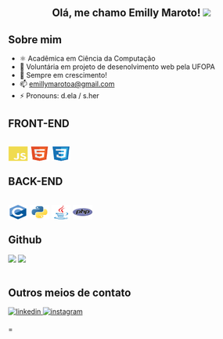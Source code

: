 <div align="center">
<h2> Olá, me chamo Emilly Maroto! <img src="https://media1.giphy.com/media/ViBBOfcWBPIeR6eB9S/giphy.gif?cid=ecf05e47x2fe120aor13762b2rqut2a55ljmpzb8l7hy60nn&ep=v1_gifs_related&rid=giphy.gif&ct=s" width="50"></h2>
</div> 

## Sobre mim
- ⚛️ Acadêmica em Ciência da Computação
- 🔭 Voluntária em projeto de desenolvimento web pela UFOPA
- 🌱 Sempre em crescimento!
- 📫 emillymarotoa@gmail.com
- ⚡ Pronouns: d.ela / s.her

## FRONT-END
<div style="display: inline_block"><br>
  <img align="center" alt="JavaScript" height="30" width="40" src="https://raw.githubusercontent.com/devicons/devicon/master/icons/javascript/javascript-plain.svg">
  <img align="center" alt="HTML" height="30" width="40" src="https://raw.githubusercontent.com/devicons/devicon/master/icons/html5/html5-original.svg">
  <img align="center" alt="CSS" height="30" width="40" src="https://raw.githubusercontent.com/devicons/devicon/master/icons/css3/css3-original.svg">
 </div>
 
 ## BACK-END
 <div style="display: inline_block"><br>
  <img align="center" alt="C" height="30" width="40" src="https://raw.githubusercontent.com/devicons/devicon/master/icons/c/c-original.svg">
  <img align="center" alt="Python" height="30" width="40" src="https://raw.githubusercontent.com/devicons/devicon/master/icons/python/python-original.svg">
  <img align="center" alt="Java" height="30" width="40" src="https://raw.githubusercontent.com/devicons/devicon/master/icons/java/java-original.svg">
  <img align="center" alt="PHP" height="30" width="40" src="https://raw.githubusercontent.com/devicons/devicon/master/icons/php/php-original.svg">
</div>

## Github  
<div>
<img src="https://github-readme-stats.vercel.app/api?username=emillymaroto&show_icons=true&count_private=true&hide_border=true&&show_icons=true&theme=dracula" />
<img src="https://github-readme-stats.vercel.app/api/top-langs/?username=emillymaroto&hide_border=true&layout=compact&theme=dracula" width='41%' />
</div>

<br/>  

## Outros meios de contato  

<div>
<a href="https://www.linkedin.com/in/emilly-maroto-029035253/" target="_blank">
<img src=https://img.shields.io/badge/linkedin-%231E77B5.svg?&style=for-the-badge&logo=linkedin&logoColor=white alt=linkedin style="margin-bottom: 5px;" />
</a>
<a href="https://www.instagram.com/emillymaroto/" target="_blank">
<img src=https://img.shields.io/badge/instagram-%23000000.svg?&style=for-the-badge&logo=instagram&logoColor=white alt=instagram style="margin-bottom: 5px;" />
</a>  
</div> 


=

